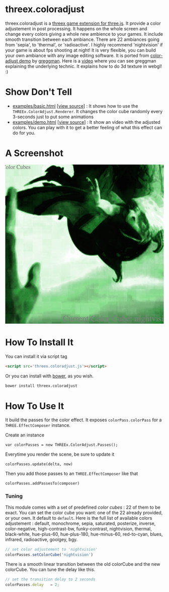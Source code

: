threex.coloradjust
===================

threex.coloradjust is a 
[threex game extension for three.js](http://www.threejsgame.com/extensions/).
It provide a color adjustement in post processing.
It happens on the whole screen and change every colors giving a whole new ambience to your games.
It include smooth transition between each ambiance.
There are 22 ambiances going from 'sepia', to 'thermal', or 'radioactive'.
I highly recommend 'nightvision' if your game is about fps shooting at night!
It is very flexible, you can build your own ambiance with any image editing software.
It is ported from
[color-adjust demo](http://webglsamples.googlecode.com/hg/color-adjust/color-adjust.html)
by
[greggman](http://greggman.com/).
Here is a [video](http://www.youtube.com/watch?v=rfQ8rKGTVlg#t=25m03s)
where you can see greggman explaining the underlying technic.
It explains how to do 3d texture in webgl! :)


Show Don't Tell
===============
* [examples/basic.html](http://jeromeetienne.github.io/threex.coloradjust/examples/basic.html)
\[[view source](https://github.com/jeromeetienne/threex.coloradjust/blob/master/examples/basic.html)\] :
It shows how to use the ```THREEx.ColorAdjust.Renderer```.
It changes the color cube randomly every 3-seconds just to put some animations
* [examples/demo.html](http://jeromeetienne.github.io/threex.coloradjust/examples/demo.html)
\[[view source](https://github.com/jeromeetienne/threex.coloradjust/blob/master/examples/demo.html)\] :
It show an video with the adjusted colors. 
You can play with it to get a better feeling of what this effect can do for you.

A Screenshot
============
[![screenshot](https://raw.githubusercontent.com/jeromeetienne/threex.coloradjust/master/examples/images/screenshot-threex-coloradjust-512x512.jpg)](http://jeromeetienne.github.io/threex.coloradjust/examples/demo.html)

How To Install It
=================

You can install it via script tag

```html
<script src='threex.coloradjust.js'></script>
```

Or you can install with [bower](http://bower.io/), as you wish.

```bash
bower install threex.coloradjust
```

How To Use It
=============

It build the passes for the color effect.
It exposes ```colorPass.colorPass``` for a ```THREE.EffectComposer``` instance.

Create an instance

```
var colorPasses	= new THREEx.ColorAdjust.Passes();
```

Everytime you render the scene, be sure to update it

```
colorPasses.update(delta, now)		
```

Then you add those passes to an ```THREE.EffectComposer``` like that

```
colorPasses.addPassesTo(composer)
```

### Tuning

This module comes with a set of predefined *color cubes* : 22 of them to be exact.
You can set the color cube you want: one of the 22 already provided, or your own. 
It default to ```default```.
Here is the full list of available colors adjustement : default,
monochrome,
sepia,
saturated,
posterize,
inverse,
color-negative,
high-contrast-bw,
funky-contrast,
nightvision,
thermal,
black-white,
hue-plus-60,
hue-plus-180,
hue-minus-60,
red-to-cyan,
blues,
infrared,
radioactive,
goolgey,
bgy.

```javascript
// set color adjustement to 'nightvision'
colorPasses.setColorCube('nightvision')
```

There is a smooth linear transition between the old colorCube and the new colorCube. 
You can tune the delay like this.

```javascript
// set the transition delay to 2 seconds
colorPasses.delay	= 2;
```



